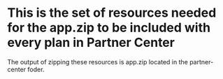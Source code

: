 # This is the set of resources needed for the app.zip to be included with every plan in Partner Center

The output of zipping these resources is app.zip located in the partner-center foder.